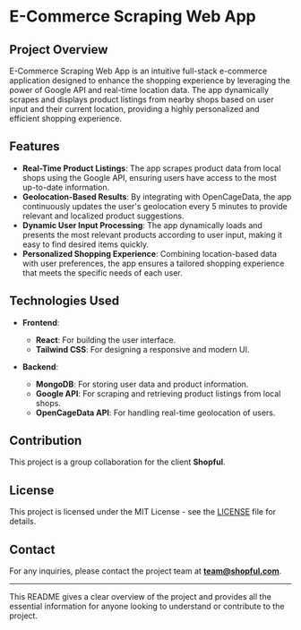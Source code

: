# **E-Commerce Scraping Web App**

## **Project Overview**

E-Commerce Scraping Web App is an intuitive full-stack e-commerce application designed to enhance the shopping experience by leveraging the power of Google API and real-time location data. 
The app dynamically scrapes and displays product listings from nearby shops based on user input and their current location, providing a highly personalized and efficient shopping experience.

## **Features**

- **Real-Time Product Listings**: The app scrapes product data from local shops using the Google API, ensuring users have access to the most up-to-date information.
- **Geolocation-Based Results**: By integrating with OpenCageData, the app continuously updates the user's geolocation every 5 minutes to provide relevant and localized product suggestions.
- **Dynamic User Input Processing**: The app dynamically loads and presents the most relevant products according to user input, making it easy to find desired items quickly.
- **Personalized Shopping Experience**: Combining location-based data with user preferences, the app ensures a tailored shopping experience that meets the specific needs of each user.

## **Technologies Used**

- **Frontend**:
  - **React**: For building the user interface.
  - **Tailwind CSS**: For designing a responsive and modern UI.
  
- **Backend**:
  - **MongoDB**: For storing user data and product information.
  - **Google API**: For scraping and retrieving product listings from local shops.
  - **OpenCageData API**: For handling real-time geolocation of users.


## **Contribution**

This project is a group collaboration for the client **Shopful**.

## **License**

This project is licensed under the MIT License - see the [LICENSE](LICENSE) file for details.

## **Contact**

For any inquiries, please contact the project team at **team@shopful.com**.

---

This README gives a clear overview of the project and provides all the essential information for anyone looking to understand or contribute to the project.
